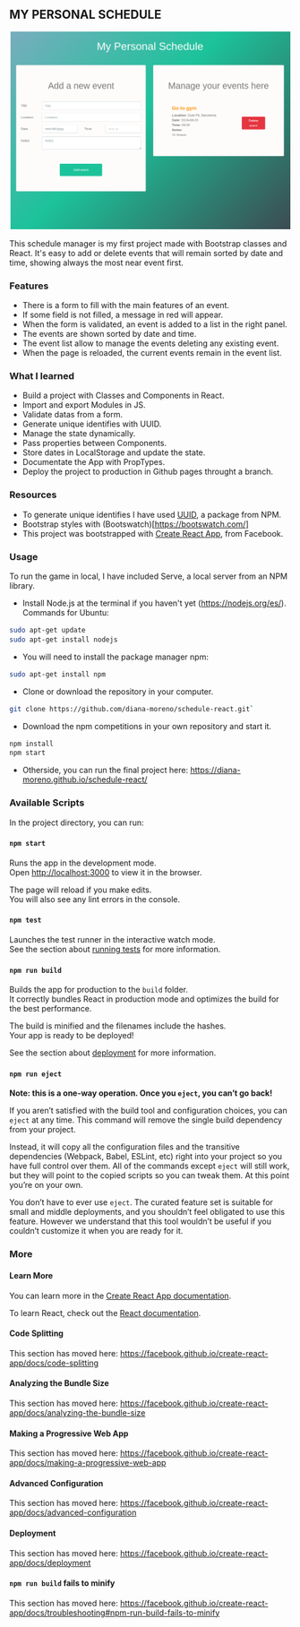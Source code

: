 ## MY PERSONAL SCHEDULE

<p align="center">
  <img src="./images/schedule-react.png" width="500">
</p>

This schedule manager is my first project made with Bootstrap classes and React. It's easy to add or delete events that will remain sorted by date and time, showing always the most near event first.

### **Features**

- There is a form to fill with the main features of an event.
- If some field is not filled, a message in red will appear.
- When the form is validated, an event is added to a list in the right panel.
- The events are shown sorted by date and time.
- The event list allow to manage the events deleting any existing event.
- When the page is reloaded, the current events remain in the event list.

### **What I learned**

- Build a project with Classes and Components in React.
- Import and export Modules in JS.
- Validate datas from a form.
- Generate unique identifies with UUID.
- Manage the state dynamically.
- Pass properties between Components.
- Store dates in LocalStorage and update the state.
- Documentate the App with PropTypes.
- Deploy the project to production in Github pages throught a branch.

### **Resources**

- To generate unique identifies I have used [UUID](https://www.npmjs.com/package/uuid), a package from NPM.
- Bootstrap styles with (Bootswatch)[https://bootswatch.com/]
- This project was bootstrapped with [Create React App](https://github.com/facebook/create-react-app), from Facebook.


### **Usage**

To run the game in local, I have included Serve, a local server from an NPM library.

- Install Node.js at the terminal if you haven't yet (https://nodejs.org/es/). Commands for Ubuntu:

```bash
sudo apt-get update
sudo apt-get install nodejs
```
- You will need to install the package manager npm:

```bash
sudo apt-get install npm
```
- Clone or download the repository in your computer.

```bash
git clone https://github.com/diana-moreno/schedule-react.git`
```
- Download the npm competitions in your own repository and start it.

```bash
npm install
npm start
```

- Otherside, you can run the final project here: https://diana-moreno.github.io/schedule-react/



### Available Scripts

In the project directory, you can run:

#### `npm start`

Runs the app in the development mode.<br>
Open [http://localhost:3000](http://localhost:3000) to view it in the browser.

The page will reload if you make edits.<br>
You will also see any lint errors in the console.

#### `npm test`

Launches the test runner in the interactive watch mode.<br>
See the section about [running tests](https://facebook.github.io/create-react-app/docs/running-tests) for more information.

#### `npm run build`

Builds the app for production to the `build` folder.<br>
It correctly bundles React in production mode and optimizes the build for the best performance.

The build is minified and the filenames include the hashes.<br>
Your app is ready to be deployed!

See the section about [deployment](https://facebook.github.io/create-react-app/docs/deployment) for more information.

#### `npm run eject`

**Note: this is a one-way operation. Once you `eject`, you can’t go back!**

If you aren’t satisfied with the build tool and configuration choices, you can `eject` at any time. This command will remove the single build dependency from your project.

Instead, it will copy all the configuration files and the transitive dependencies (Webpack, Babel, ESLint, etc) right into your project so you have full control over them. All of the commands except `eject` will still work, but they will point to the copied scripts so you can tweak them. At this point you’re on your own.

You don’t have to ever use `eject`. The curated feature set is suitable for small and middle deployments, and you shouldn’t feel obligated to use this feature. However we understand that this tool wouldn’t be useful if you couldn’t customize it when you are ready for it.



### More

#### Learn More

You can learn more in the [Create React App documentation](https://facebook.github.io/create-react-app/docs/getting-started).

To learn React, check out the [React documentation](https://reactjs.org/).

#### Code Splitting

This section has moved here: https://facebook.github.io/create-react-app/docs/code-splitting

#### Analyzing the Bundle Size

This section has moved here: https://facebook.github.io/create-react-app/docs/analyzing-the-bundle-size

#### Making a Progressive Web App

This section has moved here: https://facebook.github.io/create-react-app/docs/making-a-progressive-web-app

#### Advanced Configuration

This section has moved here: https://facebook.github.io/create-react-app/docs/advanced-configuration

#### Deployment

This section has moved here: https://facebook.github.io/create-react-app/docs/deployment

#### `npm run build` fails to minify

This section has moved here: https://facebook.github.io/create-react-app/docs/troubleshooting#npm-run-build-fails-to-minify
